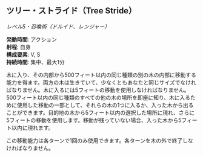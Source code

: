## ツリー・ストライド（Tree Stride）
*レベル5・召喚術（ドルイド、レンジャー）*

**発動時間**: アクション  
**射程**: 自身  
**構成要素**: V, S  
**持続時間**: 集中、最大1分

木に入り、その内部から500フィート以内の同じ種類の別の木の内部に移動する能力を得ます。両方の木は生きていて、少なくともあなたと同じサイズでなければなりません。木に入るには5フィートの移動を使用しなければなりません。500フィート以内の同じ種類のすべての他の木の場所を即座に知り、木に入るために使用した移動の一部として、それらの木の1つに入るか、入った木から出ることができます。目的地の木から5フィート以内の選択した場所に現れ、さらに5フィートの移動を使用します。移動が残っていない場合、入った木から5フィート以内に現れます。

この移動能力は各ターンで1回のみ使用できます。各ターンを木の外で終了しなければなりません。